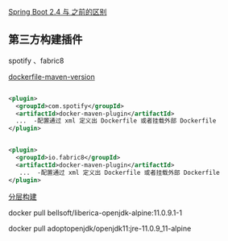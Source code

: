 [Spring Boot 2.4 与 之前的区别](https://my.oschina.net/giegie/blog/4720687)

## 第三方构建插件

spotify 、fabric8

[dockerfile-maven-version](https://hub.fastgit.org/spotify/dockerfile-maven)

```xml

<plugin>
  <groupId>com.spotify</groupId>
  <artifactId>docker-maven-plugin</artifactId>
  ...  -配置通过 xml 定义出 Dockerfile 或者挂载外部 Dockerfile
</plugin>


<plugin>
  <groupId>io.fabric8</groupId>
  <artifactId>docker-maven-plugin</artifactId>
   ...  -配置通过 xml 定义出 Dockerfile 或者挂载外部 Dockerfile
</plugin>
```

[分层构建](https://my.oschina.net/giegie/blog/4289643)

docker pull bellsoft/liberica-openjdk-alpine:11.0.9.1-1

docker pull adoptopenjdk/openjdk11:jre-11.0.9_11-alpine